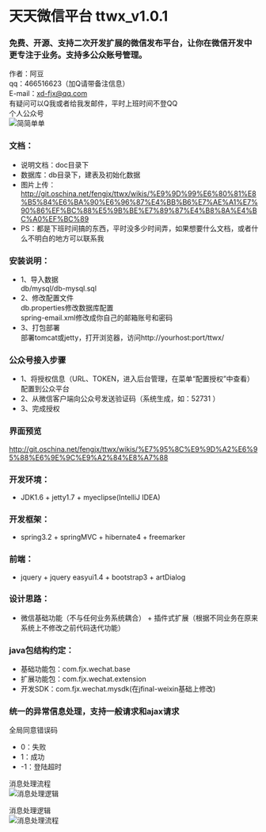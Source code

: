 # 天天微信平台 ttwx_v1.0.1<br />
### 免费、开源、支持二次开发扩展的微信发布平台，让你在微信开发中更专注于业务。支持多公众账号管理。<br />

作者：阿豆<br />
qq：466516623（加Q请带备注信息）<br />
E-mail：xd-fjx@qq.com<br />
有疑问可以Q我或者给我发邮件，平时上班时间不登QQ<br />
个人公众号<br>
![简简单单](http://ttwx.sinaapp.com/static/img/qrcode_for_gh_d7680c37887b_430.jpg)

### 文档：<br />
* 说明文档：doc目录下<br />
* 数据库：db目录下，建表及初始化数据<br />
* 图片上传：http://git.oschina.net/fengjx/ttwx/wikis/%E9%9D%99%E6%80%81%E8%B5%84%E6%BA%90%E6%96%87%E4%BB%B6%E7%AE%A1%E7%90%86%EF%BC%88%E5%9B%BE%E7%89%87%E4%B8%8A%E4%BC%A0%EF%BC%89
* PS：都是下班时间搞的东西，平时没多少时间弄，如果想要什么文档，或者什么不明白的地方可以联系我<br>

### 安装说明：<br />
* 1、导入数据<br />
db/mysql/db-mysql.sql<br />
* 2、修改配置文件<br />
db.properties修改数据库配置<br />
spring-email.xml修改成你自己的邮箱账号和密码<br />
* 3、打包部署<br />
部署tomcat或jetty，打开浏览器，访问http://yourhost:port/ttwx/<br />

### 公众号接入步骤
* 1、将授权信息（URL、TOKEN，进入后台管理，在菜单“配置授权”中查看）配置到公众平台 
* 2、从微信客户端向公众号发送验证码（系统生成，如：52731 ）
* 3、完成授权

### 界面预览<br>
http://git.oschina.net/fengjx/ttwx/wikis/%E7%95%8C%E9%9D%A2%E6%95%88%E6%9E%9C%E9%A2%84%E8%A7%88<br />


### 开发环境：<br />
* JDK1.6 + jetty1.7 + myeclipse(IntelliJ IDEA)<br />

### 开发框架：<br />
* spring3.2 + springMVC + hibernate4 + freemarker<br />

### 前端：<br />
* jquery + jquery easyui1.4 + bootstrap3 + artDialog<br />

### 设计思路：<br />
* 微信基础功能（不与任何业务系统耦合） + 插件式扩展（根据不同业务在原来系统上不修改之前代码迭代功能）<br />

### java包结构约定：<br />
* 基础功能包：com.fjx.wechat.base<br />
* 扩展功能包：com.fjx.wechat.extension<br />
* 开发SDK：com.fjx.wechat.mysdk(在jfinal-weixin基础上修改)<br />


### 统一的异常信息处理，支持一般请求和ajax请求<br />
全局同意错误码<br />
* 0：失败<br />
* 1：成功<br />
* -1：登陆超时<br />

消息处理流程<br />
![消息处理逻辑](http://fengjxblog-fjxstorage.stor.sinaapp.com/ttwx/%E6%B6%88%E6%81%AF%E5%A4%84%E7%90%86%E6%B5%81%E7%A8%8B.png)

消息处理逻辑<br />
![消息处理流程](http://fengjxblog-fjxstorage.stor.sinaapp.com/ttwx/%E6%B6%88%E6%81%AF%E5%A4%84%E7%90%86%E9%80%BB%E8%BE%91.png)